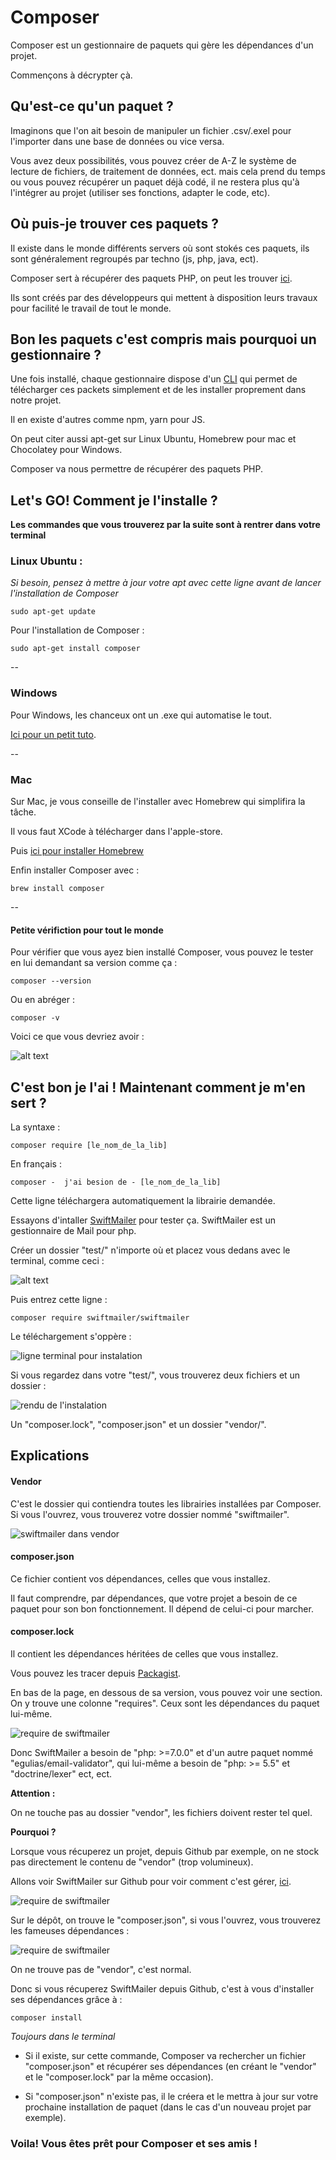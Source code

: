 # Composer

Composer est un gestionnaire de paquets qui gère les dépendances d'un projet.

Commençons à décrypter çà.

## Qu'est-ce qu'un paquet ?

Imaginons que l'on ait besoin de manipuler un fichier .csv/.exel pour l'importer dans une base de données ou vice versa.

Vous avez deux possibilités, vous pouvez créer de A-Z le système de lecture de fichiers, de traitement de données, ect. mais cela prend du temps ou vous pouvez récupérer un paquet déjà codé, il ne restera plus qu'à l'intégrer au projet (utiliser ses fonctions, adapter le code, etc).

## Où puis-je trouver ces paquets ?

Il existe dans le monde différents servers où sont stokés ces paquets, ils sont généralement regroupés par techno (js, php, java, ect).

Composer sert à récupérer des paquets PHP, on peut les trouver [ici](https://packagist.org/explore/).

Ils sont créés par des développeurs qui mettent à disposition leurs travaux pour facilité le travail de tout le monde.

## Bon les paquets c'est compris mais pourquoi un gestionnaire ?

Une fois installé, chaque gestionnaire dispose d'un [CLI](https://fr.wikipedia.org/wiki/Interface_en_ligne_de_commande) qui permet de télécharger ces packets simplement et de les installer proprement dans notre projet.

Il en existe d'autres comme npm, yarn pour JS.

On peut citer aussi apt-get sur Linux Ubuntu, Homebrew pour mac et Chocolatey pour Windows.

Composer va nous permettre de récupérer des paquets PHP.

## Let's GO! Comment je l'installe ?

**Les commandes que vous trouverez par la suite sont à rentrer dans votre terminal** 

### Linux Ubuntu :

*Si besoin, pensez à mettre à jour votre apt avec cette ligne avant de lancer l'installation de Composer*

```
sudo apt-get update
```
Pour l'installation de Composer :

```
sudo apt-get install composer
```
--

### Windows

Pour Windows, les chanceux ont un .exe qui automatise le tout. 

[Ici pour un petit tuto](http://webdevzoom.com/how-to-install-composer-on-windows/).

--

### Mac

Sur Mac, je vous conseille de l'installer avec Homebrew qui simplifira la tâche.

Il vous faut XCode à télécharger dans l'apple-store.

Puis [ici pour installer Homebrew](https://brew.sh/index_fr)

Enfin installer Composer avec :

```
brew install composer
```
--

#### Petite vérifiction pour tout le monde

Pour vérifier que vous ayez bien installé Composer, vous pouvez le tester en lui demandant sa version comme ça :

```
composer --version
```

Ou en abréger :

```
composer -v
```

Voici ce que vous devriez avoir :

![alt text](assets/composer.png)

## C'est bon je l'ai ! Maintenant comment je m'en sert ?

La syntaxe :

```
composer require [le_nom_de_la_lib]
```

En français : 

```
composer -  j'ai besion de - [le_nom_de_la_lib]
```


Cette ligne téléchargera automatiquement la librairie demandée.

Essayons d'intaller [SwiftMailer](https://packagist.org/packages/swiftmailer/swiftmailer) pour tester ça. SwiftMailer est un gestionnaire de Mail pour php.

Créer un dossier "test/" n'importe où et placez vous dedans avec le terminal, comme ceci : 

![alt text](assets/test.png)

Puis entrez cette ligne :

```
composer require swiftmailer/swiftmailer
```

Le téléchargement s'oppère : 

![ligne terminal pour instalation](assets/install_swiftmailer.png)

Si vous regardez dans votre "test/", vous trouverez deux fichiers et un dossier :

![rendu de l'instalation](assets/install.png)

Un "composer.lock", "composer.json" et un dossier "vendor/".


## Explications

#### Vendor

C'est le dossier qui contiendra toutes les librairies installées par Composer. Si vous l'ouvrez, vous trouverez votre dossier nommé "swiftmailer".

![swiftmailer dans vendor](assets/swiftmailer.png)

#### composer.json

Ce fichier contient vos dépendances, celles que vous installez.

Il faut comprendre, par dépendances, que votre projet a besoin de ce paquet pour son bon fonctionnement. Il dépend de celui-ci pour marcher.

#### composer.lock

Il contient les dépendances héritées de celles que vous installez.

Vous pouvez les tracer depuis [Packagist](https://packagist.org/packages/swiftmailer/swiftmailer).

En bas de la page, en dessous de sa version, vous pouvez voir une section. On y trouve une colonne "requires". Ceux sont les dépendances du paquet lui-même.

![require de swiftmailer](assets/requires.png)

Donc SwiftMailer a besoin de "php: >=7.0.0" et d'un autre paquet nommé "egulias/email-validator", qui lui-même a besoin
de "php: >= 5.5" et "doctrine/lexer" ect, ect.

**Attention :**

On ne touche pas au dossier "vendor", les fichiers doivent rester tel quel.

**Pourquoi ?**

Lorsque vous récuperez un projet, depuis Github par exemple, on ne stock pas directement le contenu de "vendor" (trop volumineux).

Allons voir SwiftMailer sur Github pour voir comment c'est gérer, [ici](https://github.com/swiftmailer/swiftmailer).

![require de swiftmailer](assets/swiftmailerGit.png)

Sur le dépôt, on trouve le "composer.json", si vous l'ouvrez, vous trouverez les fameuses dépendances :

![require de swiftmailer](assets/require_git.png)

On ne trouve pas de "vendor", c'est normal.

Donc si vous récuperez SwiftMailer depuis Github, c'est à vous d'installer ses dépendances grâce à :

```
composer install
```
*Toujours dans le terminal*


- Si il existe, sur cette commande, Composer va rechercher un fichier "composer.json" et récupérer ses dépendances (en créant le "vendor" et le "composer.lock" par la même occasion).

- Si "composer.json" n'existe pas, il le créera et le mettra à jour sur votre prochaine installation de paquet (dans le cas d'un nouveau projet par exemple).



### Voila! Vous êtes prêt pour Composer et ses amis !